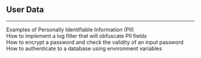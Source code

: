 ## User Data
<!-- 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 -->
---

Examples of Personally Identifiable Information (PII)
<br>
How to implement a log filter that will obfuscate PII fields
<br>
How to encrypt a password and check the validity of an input password
 <br>
How to authenticate to a database using environment variables
